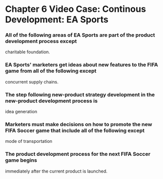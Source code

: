 # Chapter 6 Video Case: Continous Development: EA Sports

### All of the following areas of EA Sports are part of the product development process except
charitable foundation.

### EA Sports' marketers get ideas about new features to the FIFA game from all of the following except
concurrent supply chains.

### The step following new-product strategy development in the new-product development process is
idea generation

### Marketers must make decisions on how to promote the new FIFA Soccer game that include all of the following except
mode of transportation

### The product development process for the next FIFA Soccer game begins
immediately after the current product is launched.